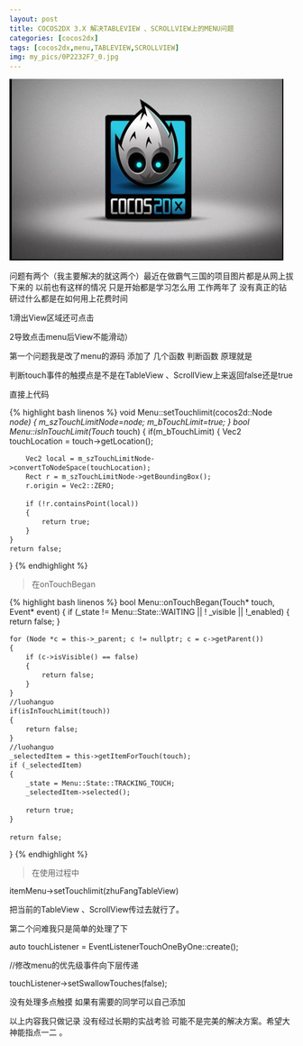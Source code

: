 ```yaml
---
layout: post
title: COCOS2DX 3.X 解决TABLEVIEW 、SCROLLVIEW上的MENU问题
categories: [cocos2dx]
tags: [cocos2dx,menu,TABLEVIEW,SCROLLVIEW]
img: my_pics/0P2232F7_0.jpg
---
```


![](my_pics/0P2232F7_0.jpg)

问题有两个（我主要解决的就这两个）最近在做霸气三国的项目图片都是从网上拔下来的 以前也有这样的情况 只是开始都是学习怎么用  工作两年了 没有真正的钻研过什么都是在如何用上花费时间

1滑出View区域还可点击

2导致点击menu后View不能滑动）

第一个问题我是改了menu的源码 添加了 几个函数 判断函数 原理就是

判断touch事件的触摸点是不是在TableView 、ScrollView上来返回false还是true

直接上代码

{% highlight bash linenos %}
void Menu::setTouchlimit(cocos2d::Node *node)
{
    m_szTouchLimitNode=node;
    m_bTouchLimit=true;
}
bool Menu::isInTouchLimit(Touch* touch)
{
    if(m_bTouchLimit)
    {
        Vec2 touchLocation = touch->getLocation();
        
        Vec2 local = m_szTouchLimitNode->convertToNodeSpace(touchLocation);
        Rect r = m_szTouchLimitNode->getBoundingBox();
        r.origin = Vec2::ZERO;
        
        if (!r.containsPoint(local))
        {
            return true;
        }
    }
    return false;
}
{% endhighlight %}

> 在onTouchBegan

{% highlight bash linenos %}
bool Menu::onTouchBegan(Touch* touch, Event* event)
{
    if (_state != Menu::State::WAITING || ! _visible || !_enabled)
    {
        return false;
    }
    
    for (Node *c = this->_parent; c != nullptr; c = c->getParent())
    {
        if (c->isVisible() == false)
        {
            return false;
        }
    }
    //luohanguo
    if(isInTouchLimit(touch))
    {
        return false;
    }
    //luohanguo
    _selectedItem = this->getItemForTouch(touch);
    if (_selectedItem)
    {
        _state = Menu::State::TRACKING_TOUCH;
        _selectedItem->selected();
        
        return true;
    }
    
    return false;
}
{% endhighlight %}

> 在使用过程中

itemMenu->setTouchlimit(zhuFangTableView)

把当前的TableView 、ScrollView传过去就行了。

第二个问难我只是简单的处理了下

auto touchListener = EventListenerTouchOneByOne::create();

//修改menu的优先级事件向下层传递

touchListener->setSwallowTouches(false);

没有处理多点触摸 如果有需要的同学可以自己添加

以上内容我只做记录 没有经过长期的实战考验 可能不是完美的解决方案。希望大神能指点一二 。